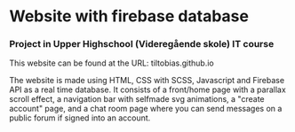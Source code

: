 # Website with firebase database
### Project in Upper Highschool (Videregående skole) IT course
This website can be found at the URL: tiltobias.github.io

The website is made using HTML, CSS with SCSS, Javascript and Firebase API as a real time database. 
It consists of a front/home page with a parallax scroll effect, a navigation bar with selfmade svg animations, a "create account" page, and a chat room page where you can send messages on a public forum if signed into an account. 



